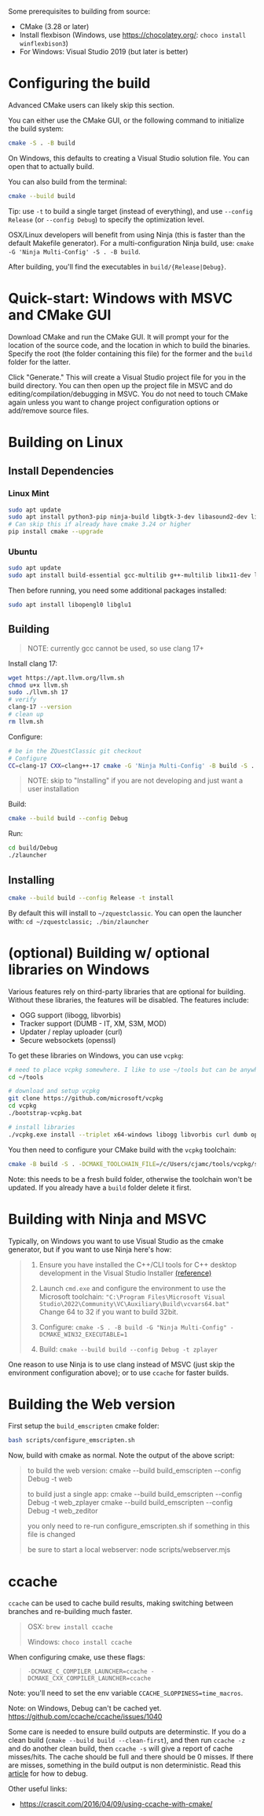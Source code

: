 Some prerequisites to building from source:

- CMake (3.28 or later)
- Install flexbison (Windows, use https://chocolatey.org/: `choco install winflexbison3`)
- For Windows: Visual Studio 2019 (but later is better)

# Configuring the build

Advanced CMake users can likely skip this section.

You can either use the CMake GUI, or the following command to initialize the build system:

```sh
cmake -S . -B build
```

On Windows, this defaults to creating a Visual Studio solution file. You can open that to actually build.

You can also build from the terminal:

```sh
cmake --build build
```

Tip: use `-t` to build a single target (instead of everything), and use `--config Release` (or `--config Debug`) to specify the optimization level.

OSX/Linux developers will benefit from using Ninja (this is faster than the default Makefile generator). For a multi-configuration Ninja build, use: `cmake -G 'Ninja Multi-Config' -S . -B build`.

After building, you'll find the executables in `build/{Release|Debug}`.

# Quick-start: Windows with MSVC and CMake GUI

Download CMake and run the CMake GUI. It will prompt your for the location of the source code, and the location in which to build the binaries. Specify the root (the folder containing this file) for the former and the `build` folder for the latter.

Click "Generate." This will create a Visual Studio project file for you in the build directory. You can then open up the project file in MSVC and do editing/compilation/debugging in MSVC. You do not need to touch CMake again unless you want to change project configuration options or add/remove source files.

# Building on Linux

## Install Dependencies

### Linux Mint

```sh
sudo apt update
sudo apt install python3-pip ninja-build libgtk-3-dev libasound2-dev libssl-dev libcurl4-openssl-dev libstdc++-12-dev
# Can skip this if already have cmake 3.24 or higher
pip install cmake --upgrade
```

### Ubuntu

```sh
sudo apt update
sudo apt install build-essential gcc-multilib g++-multilib libx11-dev libglu1-mesa-dev freeglut3-dev mesa-common-dev libxcursor1 libasound2-dev libgtk-3-dev libdumb1-dev flex bison
```

Then before running, you need some additional packages installed:
<!-- TODO: why both? I think when using GCC we need to link with libopengl, but with clang we need libglu? -->
```sh
sudo apt install libopengl0 libglu1
```

## Building

> NOTE: currently gcc cannot be used, so use clang 17+

Install clang 17:

```sh
wget https://apt.llvm.org/llvm.sh
chmod u+x llvm.sh
sudo ./llvm.sh 17
# verify
clang-17 --version
# clean up
rm llvm.sh
```

Configure:

```sh
# be in the ZQuestClassic git checkout
# Configure
CC=clang-17 CXX=clang++-17 cmake -G 'Ninja Multi-Config' -B build -S .
```

> NOTE: skip to "Installing" if you are not developing and just want a user installation

Build:

```sh
cmake --build build --config Debug
```

Run:

```sh
cd build/Debug
./zlauncher
```

## Installing

```sh
cmake --build build --config Release -t install
```

By default this will install to `~/zquestclassic`. You can open the launcher with: `cd ~/zquestclassic; ./bin/zlauncher`

# (optional) Building w/ optional libraries on Windows

Various features rely on third-party libraries that are optional for building. Without these libraries, the features will be disabled. The features include:

* OGG support (libogg, libvorbis)
* Tracker support (DUMB - IT, XM, S3M, MOD)
* Updater / replay uploader (curl)
* Secure websockets (openssl)

To get these libraries on Windows, you can use `vcpkg`:

```sh
# need to place vcpkg somewhere. I like to use ~/tools but can be anywhere.
cd ~/tools

# download and setup vcpkg
git clone https://github.com/microsoft/vcpkg
cd vcpkg
./bootstrap-vcpkg.bat

# install libraries
./vcpkg.exe install --triplet x64-windows libogg libvorbis curl dumb openssl
```

You then need to configure your CMake build with the `vcpkg` toolchain:

```sh
cmake -B build -S . -DCMAKE_TOOLCHAIN_FILE=/c/Users/cjamc/tools/vcpkg/scripts/buildsystems/vcpkg.cmake
```

Note: this needs to be a fresh build folder, otherwise the toolchain won't be updated. If you already have a `build` folder delete it first.

# Building with Ninja and MSVC

Typically, on Windows you want to use Visual Studio as the cmake generator, but if you want to use Ninja here's how:

> 1. Ensure you have installed the C++/CLI tools for C++ desktop development in the Visual Studio Installer [(reference)](https://gitlab.kitware.com/cmake/cmake/-/issues/19815#note_636971)
> 
> 1. Launch `cmd.exe` and configure the environment to use the Microsoft toolchain: `"C:\Program Files\Microsoft Visual Studio\2022\Community\VC\Auxiliary\Build\vcvars64.bat"`
Change 64 to 32 if you want to build 32bit.
> 1. Configure: `cmake -S . -B build -G "Ninja Multi-Config" -DCMAKE_WIN32_EXECUTABLE=1`
> 1. Build: `cmake --build build --config Debug -t zplayer`

One reason to use Ninja is to use clang instead of MSVC (just skip the environment configuration above);
or to use `ccache` for faster builds.

# Building the Web version

First setup the `build_emscripten` cmake folder:

```sh
bash scripts/configure_emscripten.sh
```

Now, build with cmake as normal. Note the output of the above script:

> to build the web version:
>   cmake --build build_emscripten --config Debug -t web
> 
> to build just a single app:
>   cmake --build build_emscripten --config Debug -t web_zplayer
>   cmake --build build_emscripten --config Debug -t web_zeditor
> 
> you only need to re-run configure_emscripten.sh if something in this file is changed
> 
> be sure to start a local webserver:
>   node scripts/webserver.mjs

# ccache

`ccache` can be used to cache build results, making switching between branches and re-building
much faster.

> OSX: `brew install ccache`
>
> Windows: `choco install ccache`

When configuring cmake, use these flags:
> `-DCMAKE_C_COMPILER_LAUNCHER=ccache -DCMAKE_CXX_COMPILER_LAUNCHER=ccache`

<!-- set CCACHE_CONFIGPATH=C:\Users\cjamc\code\ZeldaClassic\ccache.conf -->

Note: you'll need to set the env variable `CCACHE_SLOPPINESS=time_macros`.

Note: on Windows, Debug can't be cached yet. https://github.com/ccache/ccache/issues/1040

Some care is needed to ensure build outputs are determinstic. If you do a clean build (`cmake --build build --clean-first`), and then run `ccache -z` and do another clean build, then `ccache -s` will give a report of cache misses/hits. The cache should be full and there should be 0 misses. If there are misses, something in the build output is non deterministic. Read this [article](https://interrupt.memfault.com/blog/ccache-debugging) for how to debug.

Other useful links:

- https://crascit.com/2016/04/09/using-ccache-with-cmake/
